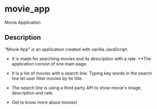 # movie_app
Movie Application

## Description

"Movie App" is an application created with vanilla JavaScript. 
* It is made for searching movies and its description with a rate.
**The application consist of one main page: 
* It is a list of movies with a search line. Typing key words in the search line let user filter movies by its title.
* The search line is using a third party API to show movie's image, description and rate.

* Get to know more about movies!

